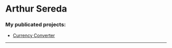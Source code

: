 # Arthur Sereda
### My publicated projects:
+ [Currency Converter][1]
-----
[1]: https://arthurseredaa.github.io/currency-converter/index.html "UAH -> USD"


